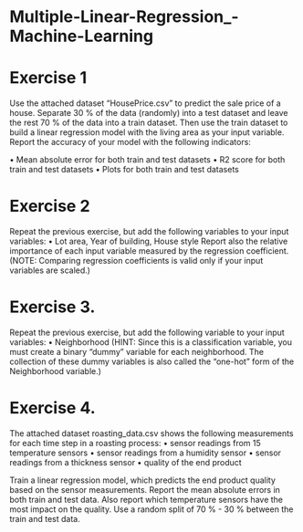 # Multiple-Linear-Regression_-Machine-Learning

# Exercise 1 
Use the attached dataset “HousePrice.csv” to predict the sale price of a house. Separate 30 % of the data (randomly) into a test dataset and leave the rest 70 % of the data into a train dataset. Then use the train dataset to build a linear regression model with the living area as your input variable. Report the accuracy of your model with the following indicators:

• Mean absolute error for both train and test datasets
• R2 score for both train and test datasets
• Plots for both train and test datasets


# Exercise 2 
Repeat the previous exercise, but add the following variables to your input variables:
• Lot area, Year of building, House style
Report also the relative importance of each input variable measured by the regression coefficient.
(NOTE: Comparing regression coefficients is valid only if your input variables are scaled.)


# Exercise 3. 
Repeat the previous exercise, but add the following variable to your input variables:
• Neighborhood
(HINT: Since this is a classification variable, you must create a binary “dummy” variable for each neighborhood. The collection of these dummy variables is also called the “one-hot” form of the Neighborhood variable.)


# Exercise 4. 
The attached dataset roasting_data.csv shows the following measurements for each time step in a roasting process:
• sensor readings from 15 temperature sensors
• sensor readings from a humidity sensor
• sensor readings from a thickness sensor
• quality of the end product

Train a linear regression model, which predicts the end product quality based on the sensor measurements. Report the mean absolute errors in both train and test data. Also report which temperature sensors have the most impact on the quality. Use a random split of 70 % - 30 % between the train and test data.
